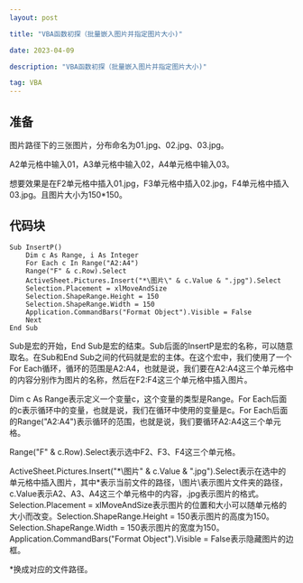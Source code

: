 ```yaml
---
layout: post

title: "VBA函数初探（批量嵌入图片并指定图片大小)"

date: 2023-04-09

description: "VBA函数初探（批量嵌入图片并指定图片大小)"

tag: VBA
---
```

## 准备

图片路径下的三张图片，分布命名为01.jpg、02.jpg、03.jpg。

A2单元格中输入01，A3单元格中输入02，A4单元格中输入03。

想要效果是在F2单元格中插入01.jpg，F3单元格中插入02.jpg，F4单元格中插入03.jpg。且图片大小为150*150。

## 代码块

```vba
Sub InsertP()
    Dim c As Range, i As Integer
    For Each c In Range("A2:A4")
    Range("F" & c.Row).Select
    ActiveSheet.Pictures.Insert("*\图片\" & c.Value & ".jpg").Select
    Selection.Placement = xlMoveAndSize
    Selection.ShapeRange.Height = 150
    Selection.ShapeRange.Width = 150
    Application.CommandBars("Format Object").Visible = False
    Next
End Sub
```

Sub是宏的开始，End Sub是宏的结束。Sub后面的InsertP是宏的名称，可以随意取名。在Sub和End Sub之间的代码就是宏的主体。在这个宏中，我们使用了一个For Each循环，循环的范围是A2:A4，也就是说，我们要在A2:A4这三个单元格中的内容分别作为图片的名称，然后在F2:F4这三个单元格中插入图片。

Dim c As Range表示定义一个变量c，这个变量的类型是Range。For Each后面的c表示循环中的变量，也就是说，我们在循环中使用的变量是c。For Each后面的Range("A2:A4")表示循环的范围，也就是说，我们要循环A2:A4这三个单元格。

Range("F" & c.Row).Select表示选中F2、F3、F4这三个单元格。

ActiveSheet.Pictures.Insert("\*\图片\" & c.Value & ".jpg").Select表示在选中的单元格中插入图片，其中*表示当前文件的路径，\图片\表示图片文件夹的路径，c.Value表示A2、A3、A4这三个单元格中的内容，.jpg表示图片的格式。Selection.Placement = xlMoveAndSize表示图片的位置和大小可以随单元格的大小而改变。Selection.ShapeRange.Height = 150表示图片的高度为150。Selection.ShapeRange.Width = 150表示图片的宽度为150。Application.CommandBars("Format Object").Visible = False表示隐藏图片的边框。

*换成对应的文件路径。